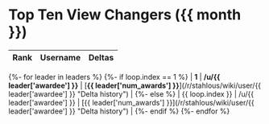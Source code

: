 

# Top Ten View Changers ({{ month }})
    

| Rank | Username | Deltas |
| :------: | ------ | :------: |
{%- for leader in leaders %}
{%- if loop.index == 1 %}
| **1** | **/u/{{ leader['awardee'] }}** | [**{{ leader['num_awards'] }}**](/r/stahlous/wiki/user/{{ leader['awardee'] }} \"Delta history\") |
{%- else %}
| {{ loop.index }} | /u/{{ leader['awardee'] }} | [{{ leader['num_awards'] }}](/r/stahlous/wiki/user/{{ leader['awardee'] }} \"Delta history\") |
{%- endif %}
{%- endfor %}
